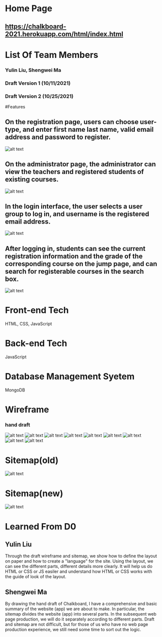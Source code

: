 # Home Page
## https://chalkboard-2021.herokuapp.com/html/index.html

# List Of Team Members
### Yulin Liu, Shengwei Ma
### Draft Version 1 (10/11/2021)
### Draft Version 2 (10/25/2021)

#Features
## On the registration page, users can choose user-type, and enter first name last name, valid email address and password to register.
   ![alt text](https://github.com/kanvile/chalkboard/blob/main/client/D0Draft/signup.png)
## On the administrator page, the administrator can view the teachers and registered students of existing courses.
   ![alt text](https://github.com/kanvile/chalkboard/blob/main/client/D0Draft/admin.png)
## In the login interface, the user selects a user group to log in, and username is the registered email address.
   ![alt text](https://github.com/kanvile/chalkboard/blob/main/client/D0Draft/signin.png)
## After logging in, students can see the current registration information and the grade of the corresponding course on the jump page, and can search for registerable courses in the search box.
   ![alt text](https://github.com/kanvile/chalkboard/blob/main/client/D0Draft/student.png)


# Front-end Tech
HTML, CSS, JavaScript

# Back-end Tech
JavaScript

# Database Management Syetem
MongoDB

# Wireframe
### hand draft
![alt text](https://github.com/kanvile/chalkboard/blob/main/client/D0Draft/1.png)
![alt text](https://github.com/kanvile/chalkboard/blob/main/client/D0Draft/2.png)
![alt text](https://github.com/kanvile/chalkboard/blob/main/client/D0Draft/3.png)
![alt text](https://github.com/kanvile/chalkboard/blob/main/client/D0Draft/4.png)
![alt text](https://github.com/kanvile/chalkboard/blob/main/client/D0Draft/5.png)
![alt text](https://github.com/kanvile/chalkboard/blob/main/client/D0Draft/6.png)
![alt text](https://github.com/kanvile/chalkboard/blob/main/client/D0Draft/7.png)
![alt text](https://github.com/kanvile/chalkboard/blob/main/client/D0Draft/8.png)
![alt text](https://github.com/kanvile/chalkboard/blob/main/client/D0Draft/9.png)

# Sitemap(old)
![alt text](https://github.com/kanvile/chalkboard/blob/main/client/D0Draft/sitemap.png)
# Sitemap(new)
![alt text](https://github.com/kanvile/chalkboard/blob/main/client/D0Draft/newSiteMap.png)

# Learned From D0
## Yulin Liu
Through the draft wireframe and sitemap, we show how to define the layout on paper and how to create a "language" for the site. Using the layout, we can see the different parts, different details more clearly. It will help us do HTML or CSS or JS easiler and understand how HTML or CSS works with the guide of look of the layout.
## Shengwei Ma
By drawing the hand draft of Chalkboard, I have a comprehensive and basic summary of the website (app) we are about to make. In particular, the sitemap divides the website (app) into several parts. In the subsequent web page production, we will do it separately according to different parts. Draft and sitemap are not difficult, but for those of us who have no web page production experience, we still need some time to sort out the logic.

